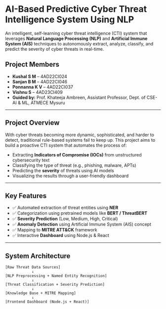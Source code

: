 # AI-Based Predictive Cyber Threat Intelligence System Using NLP

An intelligent, self-learning cyber threat intelligence (CTI) system that leverages **Natural Language Processing (NLP)** and **Artificial Immune System (AIS)** techniques to autonomously extract, analyze, classify, and predict the severity of cyber threats in real-time.

## Project Members

- **Kushal S M** – 4AD22CI024  
- **Sanjan B M** – 4AD22CI046  
- **Ponnanna K V** – 4AD22CI037  
- **Vishnu S** – 4AD23CI409  
- **Guided by:** Prof. Khateeja Ambreen, Assistant Professor, Dept. of CSE-AI & ML, ATMECE Mysuru

---

## Project Overview

With cyber threats becoming more dynamic, sophisticated, and harder to detect, traditional rule-based systems fail to keep up. This project aims to build a proactive CTI system that automates the process of:

- Extracting **Indicators of Compromise (IOCs)** from unstructured cybersecurity text
- Classifying the type of threat (e.g., phishing, malware, APTs)
- Predicting the **severity** of threats using AI models
- Visualizing the results through a user-friendly dashboard

---

## Key Features

- ✅ Automated extraction of threat entities using **NER**
- ✅ Categorization using pretrained models like **BERT / ThreatBERT**
- ✅ **Severity Prediction** (Low, Medium, High, Critical)
- ✅ **Anomaly Detection** using Artificial Immune System (AIS) concept
- ✅ Mapping to **MITRE ATT&CK** framework
- ✅ Interactive **Dashboard** using Node.js & React

---

## System Architecture

```text
[Raw Threat Data Sources]
            ↓
[NLP Preprocessing + Named Entity Recognition]
            ↓
[Threat Classification + Severity Prediction]
            ↓
[Knowledge Base + MITRE Mapping]
            ↓
[Frontend Dashboard (Node.js + React)]
